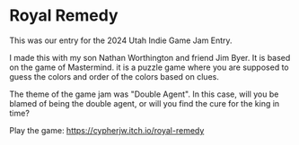 # Royal Remedy

This was our entry for the 2024 Utah Indie Game Jam Entry. 

I made this with my son Nathan Worthington and friend Jim Byer.  It is based on the game of Mastermind.  it is a puzzle game where you are supposed to guess the colors and order of the colors based on clues.  

The theme of the game jam was "Double Agent".  In this case, will you be blamed of being the double agent, or will you find the cure for the king in time?

Play the game: https://cypherjw.itch.io/royal-remedy
